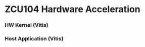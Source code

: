 # **ZCU104 Hardware Acceleration** 


### HW Kernel (Vitis) 



### Host Application (Vitis)  





